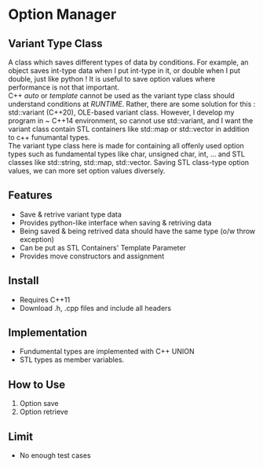 # Option Manager

## Variant Type Class
A class which saves different types of data by conditions. For example, an object saves int-type data when I put int-type in it, or double when I put double, just like python ! It is useful to save option values where performance is not that important. <br>
C++ *auto* or *template* cannot be used as the variant type class should understand conditions at *RUNTIME*. Rather, there are some solution for this : std::variant (C++20), OLE-based variant class. However, I develop my program in ~ C++14 environment, so cannot use std::variant, and I want the variant class contain STL containers like std::map or std::vector in addition to c++ funumantal types. <br>
The variant type class here is made for containing all offenly used option types such as fundamental types like char, unsigned char, int, ... and STL classes like std::string, std::map, std::vector. Saving STL class-type option values, we can more set option values diversely.

## Features
- Save & retrive variant type data
- Provides python-like interface when saving & retriving data
- Being saved & being retrived data should have the same type (o/w throw exception)
- Can be put as STL Containers' Template Parameter
- Provides move constructors and assignment

## Install
- Requires C++11
- Download .h, .cpp files and include all headers

## Implementation
- Fundumental types are implemented with C++ UNION
- STL types as member variables. 

## How to Use
1. Option save
2. Option retrieve

## Limit
- No enough test cases
